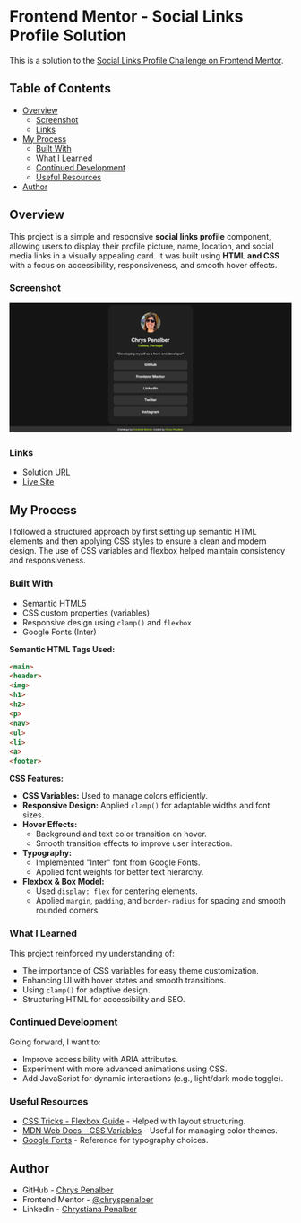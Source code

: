 # Frontend Mentor - Social Links Profile Solution

This is a solution to the [Social Links Profile Challenge on Frontend Mentor](https://www.frontendmentor.io/challenges/).

## Table of Contents

- [Overview](#overview)
  - [Screenshot](#screenshot)
  - [Links](#links)
- [My Process](#my-process)
  - [Built With](#built-with)
  - [What I Learned](#what-i-learned)
  - [Continued Development](#continued-development)
  - [Useful Resources](#useful-resources)
- [Author](#author)

## Overview

This project is a simple and responsive **social links profile** component, allowing users to display their profile picture, name, location, and social media links in a visually appealing card. It was built using **HTML and CSS** with a focus on accessibility, responsiveness, and smooth hover effects.

### Screenshot

![Social Links Profile Screenshot](./assets/images/screenshot-social-links-profile.png)

### Links

- [Solution URL](https://github.com/chryspenalber/social-links-profile)
- [Live Site](https://chryspenalber.github.io/social-links-profile/)

## My Process

I followed a structured approach by first setting up semantic HTML elements and then applying CSS styles to ensure a clean and modern design. The use of CSS variables and flexbox helped maintain consistency and responsiveness.

### Built With

- Semantic HTML5
- CSS custom properties (variables)
- Responsive design using `clamp()` and `flexbox`
- Google Fonts (Inter)

**Semantic HTML Tags Used:**

```html
<main>
<header>
<img>
<h1>
<h2>
<p>
<nav>
<ul>
<li>
<a>
<footer>
```

**CSS Features:**

- **CSS Variables:** Used to manage colors efficiently.
- **Responsive Design:** Applied `clamp()` for adaptable widths and font sizes.
- **Hover Effects:**
  - Background and text color transition on hover.
  - Smooth transition effects to improve user interaction.
- **Typography:**
  - Implemented "Inter" font from Google Fonts.
  - Applied font weights for better text hierarchy.
- **Flexbox & Box Model:**
  - Used `display: flex` for centering elements.
  - Applied `margin`, `padding`, and `border-radius` for spacing and smooth rounded corners.

### What I Learned

This project reinforced my understanding of:

- The importance of CSS variables for easy theme customization.
- Enhancing UI with hover states and smooth transitions.
- Using `clamp()` for adaptive design.
- Structuring HTML for accessibility and SEO.

### Continued Development

Going forward, I want to:

- Improve accessibility with ARIA attributes.
- Experiment with more advanced animations using CSS.
- Add JavaScript for dynamic interactions (e.g., light/dark mode toggle).

### Useful Resources

- [CSS Tricks - Flexbox Guide](https://css-tricks.com/snippets/css/a-guide-to-flexbox/) - Helped with layout structuring.
- [MDN Web Docs - CSS Variables](https://developer.mozilla.org/en-US/docs/Web/CSS/Using_CSS_custom_properties) - Useful for managing color themes.
- [Google Fonts](https://fonts.google.com/) - Reference for typography choices.

## Author

- GitHub - [Chrys Penalber](https://github.com/chryspenalber)
- Frontend Mentor - [@chryspenalber](https://www.frontendmentor.io/profile/chryspenalber)
- LinkedIn - [Chrystiana Penalber](https://www.linkedin.com/in/chrystiana-penalber/)

